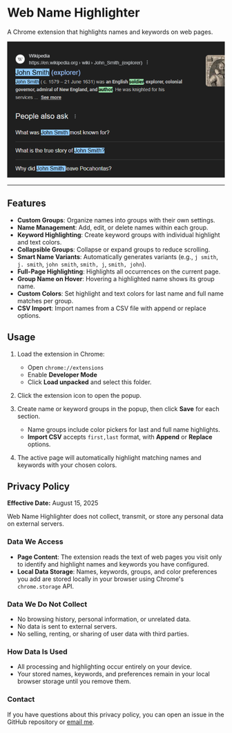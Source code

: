 # **Web Name Highlighter**

A Chrome extension that highlights names and keywords on web pages.

![Screenshot](readmeAssets\example640x400.png)

---

## **Features**

* **Custom Groups**: Organize names into groups with their own settings.
* **Name Management**: Add, edit, or delete names within each group.
* **Keyword Highlighting**: Create keyword groups with individual highlight and text colors.
* **Collapsible Groups**: Collapse or expand groups to reduce scrolling.
* **Smart Name Variants**: Automatically generates variants (e.g., `j smith`, `j. smith`, `john smith`, `smith, j`, `smith, john`).
* **Full-Page Highlighting**: Highlights all occurrences on the current page.
* **Group Name on Hover**: Hovering a highlighted name shows its group name.
* **Custom Colors**: Set highlight and text colors for last name and full name matches per group.
* **CSV Import**: Import names from a CSV file with append or replace options.

## **Usage**

1. Load the extension in Chrome:

   * Open `chrome://extensions`
   * Enable **Developer Mode**
   * Click **Load unpacked** and select this folder.
2. Click the extension icon to open the popup.
3. Create name or keyword groups in the popup, then click **Save** for each section.

   * Name groups include color pickers for last and full name highlights.
   * **Import CSV** accepts `first,last` format, with **Append** or **Replace** options.
4. The active page will automatically highlight matching names and keywords with your chosen colors.


## **Privacy Policy**

**Effective Date:** August 15, 2025

Web Name Highlighter does not collect, transmit, or store any personal data on external servers.

### **Data We Access**

* **Page Content**: The extension reads the text of web pages you visit only to identify and highlight names and keywords you have configured.
* **Local Data Storage**: Names, keywords, groups, and color preferences you add are stored locally in your browser using Chrome's `chrome.storage` API.

### **Data We Do Not Collect**

* No browsing history, personal information, or unrelated data.
* No data is sent to external servers.
* No selling, renting, or sharing of user data with third parties.

### **How Data Is Used**

* All processing and highlighting occur entirely on your device.
* Your stored names, keywords, and preferences remain in your local browser storage until you remove them.

### **Contact**

If you have questions about this privacy policy, you can open an issue in the GitHub repository or [email me](mailto:me@zachstrout.com).

